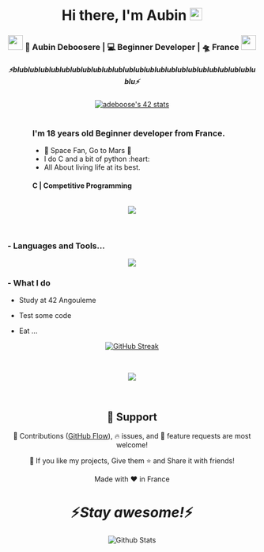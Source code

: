<div align="center">
   <h1>Hi there, I'm Aubin <img src="https://media.giphy.com/media/hvRJCLFzcasrR4ia7z/giphy.gif" width="25px"> </h1>
</div>

<div align="center">
<h3><img src="https://media.giphy.com/media/WUlplcMpOCEmTGBtBW/giphy.gif" width="30"> 🙎 Aubin Deboosere | 💻 Beginner Developer | 🛸 France <img src="https://media.giphy.com/media/WUlplcMpOCEmTGBtBW/giphy.gif" width="30"></h3>
</div>

<h5 align="center">
   <i>⚡️blublublublublublublublublublublublublublublublublublublublublublublublu⚡️</i>
</h5>

<!-- Badge 42 juste en dessous du texte -->
<div align="center">
    <a href="https://profile.intra.42.fr/users/adeboose">
        <img src="https://badge.mediaplus.ma/darkblue/adeboose?1337Badge=off&UM6P=off" alt="adeboose's 42 stats" />
    </a>
</div>

<br />

<!-- Partie sur toi sur la gauche -->
<div style="display: flex; justify-content: flex-start; width: 100%; padding-left: 10%; padding-right: 10%;">
    <div style="flex: 1;">
        <h3>I'm 18 years old Beginner developer from France.</h3>
        <ul>
            <li>🔭 Space Fan, Go to Mars 🚀</li>
            <li>I do C and a bit of python :heart:</li>
            <li>All About living life at its best.</li>
        </ul>
        <h4>C | Competitive Programming</h4>
    </div>
</div>

<!-- Statistiques GitHub et autres éléments -->
<p align="center">
  <a href="https://github.com/anuraghazra/github-readme-stats"> 
      <img src="https://github-readme-stats.vercel.app/api?username=Pokalie566&&show_icons=true&theme=github_dark"/>
  </a>
</p>

<br />

### - Languages and Tools...

<p align="center">
  <a href="https://skillicons.dev">
    <img src="https://skillicons.dev/icons?i=git,github,py,c,vim" />
  </a>
</p>

 ### - What I do
</p>
   
 - Study at 42 Angouleme
 
 - Test some code
 
 - Eat ...
 
 <p align="center">
    <a href="https://git.io/streak-stats">
       <img src="https://streak-stats.demolab.com?user=Pokalie566&theme=transparent&border_radius=2.5&mode=weekly&card_width=497" alt="GitHub Streak" />
    </a>
 </p>

<br />

<p align="center">
   <img src="https://i.giphy.com/media/v1.Y2lkPTc5MGI3NjExZGd0Y2Vqb2lleW5uamJrNHl1ZG5iMWsxajVzYTRlaTZsMDh0djU2NCZlcD12MV9pbnRlcm5hbF9naWZfYnlfaWQmY3Q9Zw/PTBVMsYIOB0SBP4MVe/giphy-downsized-large.gif" />
</p>
   
<br />

<h2 align="center">🤝 Support</h2>

<p align="center">🎀 Contributions (<a href="https://guides.github.com/introduction/flow" title="GitHub flow">GitHub Flow</a>), 🔥 issues, and 🥮 feature requests are most welcome!</p>

<p align="center">💙 If you like my projects, Give them ⭐ and Share it with friends!</p>

<p align="center">Made with ❤️ in France</p>

<h1 align="center">⚡️<i>Stay awesome!</i>⚡️</h1>

<p align="center">
        <img src="https://raw.githubusercontent.com/mayhemantt/mayhemantt/Update/svg/Bottom.svg" alt="Github Stats" />
</p>
